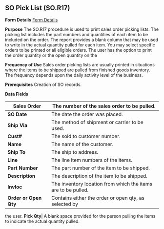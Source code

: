 ## SO Pick List (SO.R17)
<PageHeader />

**Form Details**
[Form Details](../SO-R17-1/README.md)

**Purpose**
The SO.R17 procedure is used to print sales order picking lists. The picking
list includes the part numbers and quantities of each item to be included on
the order. The report provides a blank column that may be used to write in the
actual quantity pulled for each item. You may select specific orders to be
printed or all eligible orders. The user has the option to print the order
quantity or the open quantity on the

**Frequency of Use**
Sales order picking lists are usually printed in situations where the items to
be shipped are pulled from finished goods inventory. The frequency depends
upon the daily activity level of the business.

**Prerequisites**
Creation of SO records.

**Data Fields**

| **Sales Order**       | The number of the sales order to be pulled.                   |
| --------------------- | ------------------------------------------------------------- |
| **SO Date**           | The date the order was placed.                                |
| **Ship Via**          | The method of shipment or carrier to be used.                 |
| **Cust#**             | The sold to customer number.                                  |
| **Name**              | The name of the customer.                                     |
| **Ship To**           | The ship to address.                                          |
| **Line**              | The line item numbers of the items.                           |
| **Part Number**       | The part number of the item to be shipped.                    |
| **Description**       | The description of the item to be shipped.                    |
| **Invloc**            | The inventory location from which the items are to be pulled. |
| **Order or Open Qty** | Contains either the order or open qty, as selected by         |
the user.
**Pick Qty**|  A blank space provided for the person pulling the items to
indicate the actual quantity pulled.

<badge text= "Version 8.10.57 " vertical="middle" />

<PageFooter />
